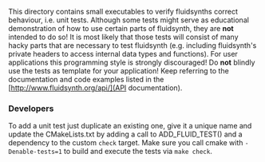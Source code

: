 
This directory contains small executables to verify fluidsynths correct behaviour, i.e. unit tests. Although some tests might serve as educational demonstration of how to use certain parts of fluidsynth, they are **not** intended to do so! It is most likely that those tests will consist of many hacky parts that are necessary to test fluidsynth (e.g. including fluidsynth's private headers to access internal data types and functions). For user applications this programming style is strongly discouraged! Do **not** blindly use the tests as template for your application! Keep referring to the documentation and code examples listed in the [http://www.fluidsynth.org/api/](API documentation).

### Developers

To add a unit test just duplicate an existing one, give it a unique name and update the CMakeLists.txt by adding a call to ADD_FLUID_TEST() and a dependency to the custom `check` target. Make sure you call cmake with `-Denable-tests=1` to build and execute the tests via `make check`.
